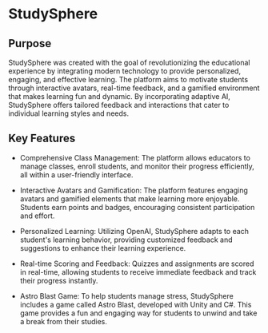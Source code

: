 # StudySphere

## Purpose

StudySphere was created with the goal of revolutionizing the educational experience by integrating modern technology to provide personalized, engaging, and effective learning. The platform aims to motivate students through interactive avatars, real-time feedback, and a gamified environment that makes learning fun and dynamic. By incorporating adaptive AI, StudySphere offers tailored feedback and interactions that cater to individual learning styles and needs.

## Key Features

* Comprehensive Class Management: The platform allows educators to manage classes, enroll students, and monitor their progress efficiently, all within a user-friendly interface.

* Interactive Avatars and Gamification: The platform features engaging avatars and gamified elements that make learning more enjoyable. Students earn points and badges, encouraging consistent participation and effort.
  
* Personalized Learning: Utilizing OpenAI, StudySphere adapts to each student's learning behavior, providing customized feedback and suggestions to enhance their learning experience.

* Real-time Scoring and Feedback: Quizzes and assignments are scored in real-time, allowing students to receive immediate feedback and track their progress instantly.

* Astro Blast Game: To help students manage stress, StudySphere includes a game called Astro Blast, developed with Unity and C#. This game provides a fun and engaging way for students to unwind and take a break from their studies.



